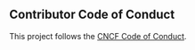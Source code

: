 ## Contributor Code of Conduct

This project follows the [CNCF Code of Conduct](https://github.com/cncf/foundation/blob/master/code-of-conduct.md).